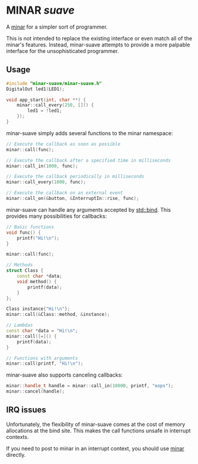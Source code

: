 
# MINAR _suave_

A [minar](https://github.com/ARMmbed/minar) for a simpler sort of programmer.

This is not intended to replace the existing interface or even match all of the minar's features. Instead, minar-suave attempts to provide a more palpable interface for the unsophisticated programmer.

## Usage

``` cpp
#include "minar-suave/minar-suave.h"
DigitalOut led1(LED1);

void app_start(int, char **) {
    minar::call_every(250, []() {
        led1 = !led1;
    });
}
```

minar-suave simply adds several functions to the minar namespace:
``` cpp
// Execute the callback as soon as possible
minar::call(func);

// Execute the callback after a specified time in milliseconds
minar::call_in(1000, func);

// Execute the callback periodically in milliseconds
minar::call_every(1000, func);

// Execute the callback on an external event
minar::call_on(&button, &InterruptIn::rise, func);
```

minar-suave can handle any arguments accepted by [std::bind](http://en.cppreference.com/w/cpp/utility/functional/bind). This provides many possibilities for callbacks:
``` cpp
// Basic functions
void func() {
    printf("Hi!\n");
}

minar::call(func);

// Methods
struct Class {
    const char *data;
    void method() {
        printf(data);
    }
};

Class instance{"Hi!\n"};
minar::call(&Class::method, &instance);

// Lambdas
const char *data = "Hi!\n";
minar::call([=]() {
    printf(data);
}

// Functions with arguments
minar::call(printf, "Hi!\n");

```

minar-suave also supports canceling callbacks:
``` cpp
minar::handle_t handle = minar::call_in(10000, printf, "oops");
minar::cancel(handle);
```

## IRQ issues

Unfortunately, the flexibility of minar-suave comes at the cost of memory allocations at the bind site. This makes the call functions unsafe in interrupt contexts.

If you need to post to minar in an interrupt context, you should use [minar](https://github.com/ARMmbed/minar) directly.
